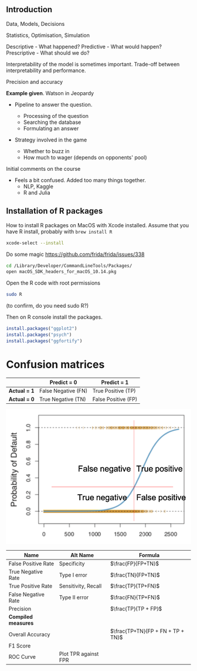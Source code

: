 ## Introduction

Data, Models, Decisions

Statistics, Optimisation, Simulation

Descriptive - What happened?
Predictive - What would happen?
Prescriptive - What should we do?

Interpretability of the model is sometimes important. Trade-off between interpretability and performance.

Precision and accuracy



**Example given**. Watson in Jeopardy

- Pipeline to answer the question. 
  - Processing of the question
  - Searching the database
  - Formulating an answer

- Strategy involved in the game
  - Whether to buzz in
  - How much to wager (depends on opponents' pool)



Initial comments on the course

- Feels a bit confused. Added too many things together.
  - NLP, Kaggle
  - R and Julia


## Installation of R packages

How to install R packages on MacOS with Xcode installed. Assume that you have R install, probably with `brew install R`

```bash
xcode-select --install
```

Do some magic https://github.com/frida/frida/issues/338

```bash
cd /Library/Developer/CommandLineTools/Packages/
open macOS_SDK_headers_for_macOS_10.14.pkg
```

Open the R code with root permissions

```bash
sudo R
```

(to confirm, do you need sudo R?)

Then on R console install the packages.

```R
install.packages("ggplot2")
install.packages("psych")
install.packages("ggfortify")
```





# Confusion matrices



$\enspace$  | Predict = 0 | Predict = 1 
--------------- | ------------------- | ------------------- 
**Actual = 1** | False Negative (FN) | True Positive (TP)  
**Actual = 0** | True Negative (TN)  | False Positive (FP) 


![confusion_on_logistic](assets/confusion_on_logistic.png)


 Name                  | Alt Name             | Formula                           
 --------------------- | -------------------- | --------------------------------- 
 False Positive Rate   | Specificity          | $\frac{FP}{FP+TN}$                
 True Negative Rate    | Type I error         | $\frac{TN}{FP+TN}$                
 True Positive Rate    | Sensitivity, Recall  | $\frac{TP}{TP+FN}$                
 False Negative Rate   | Type II error        | $\frac{FN}{TP+FN}$                
 Precision             |                      | $\frac{TP}{TP + FP}$              
 **Compiled measures** |                      |                                   
 Overall Accuracy      |                      | $\frac{TP+TN}{FP + FN + TP + TN}$ 
 F1 Score              |                      |                                   
 ROC Curve             | Plot TPR against FPR |                                   


